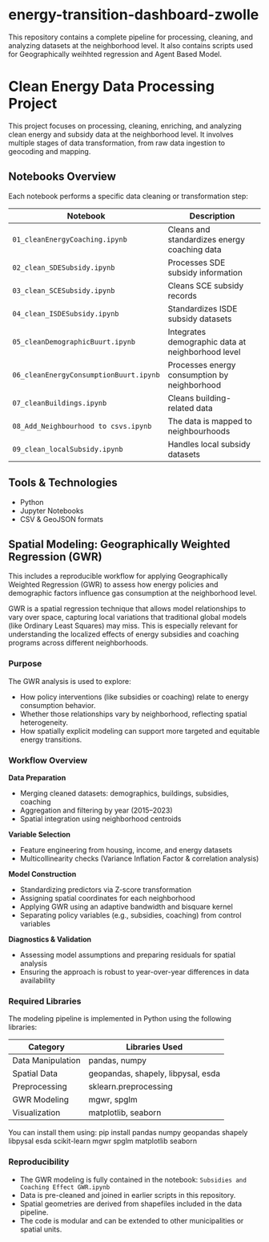 # energy-transition-dashboard-zwolle
This repository contains a complete pipeline for processing, cleaning, and analyzing  datasets at the neighborhood level. It also contains scripts used for Geographically weihhted regression and Agent Based Model.  

#  Clean Energy Data Processing Project
This project focuses on processing, cleaning, enriching, and analyzing clean energy and subsidy data at the neighborhood level. It involves multiple stages of data transformation, from raw data ingestion to geocoding and mapping.

##  Notebooks Overview
Each notebook performs a specific data cleaning or transformation step:

| Notebook                                | Description                                      |
|-----------------------------------------|--------------------------------------------------|
| `01_cleanEnergyCoaching.ipynb`          | Cleans and standardizes energy coaching data     |
| `02_clean_SDESubsidy.ipynb`             | Processes SDE subsidy information                |
| `03_clean_SCESubsidy.ipynb`             | Cleans SCE subsidy records                       |
| `04_clean_ISDESubsidy.ipynb`            | Standardizes ISDE subsidy datasets               |
| `05_cleanDemographicBuurt.ipynb`        | Integrates demographic data at neighborhood level |
| `06_cleanEnergyConsumptionBuurt.ipynb`  | Processes energy consumption by neighborhood     |
| `07_cleanBuildings.ipynb`               | Cleans building-related data                     |
| `08_Add_Neighbourhood to csvs.ipynb`    | The data is mapped to neighbourhoods     |
| `09_clean_localSubsidy.ipynb`           | Handles local subsidy datasets                   |

## Tools & Technologies
- Python 
- Jupyter Notebooks
- CSV & GeoJSON formats
## Spatial Modeling: Geographically Weighted Regression (GWR)

This includes a reproducible workflow for applying Geographically Weighted Regression (GWR) to assess how energy policies and demographic factors influence gas consumption at the neighborhood level.

GWR is a spatial regression technique that allows model relationships to vary over space, capturing local variations that traditional global models (like Ordinary Least Squares) may miss. This is especially relevant for understanding the localized effects of energy subsidies and coaching programs across different neighborhoods.

### Purpose

The GWR analysis is used to explore:
- How policy interventions (like subsidies or coaching) relate to energy consumption behavior.
- Whether those relationships vary by neighborhood, reflecting spatial heterogeneity.
- How spatially explicit modeling can support more targeted and equitable energy transitions.

### Workflow Overview

**Data Preparation**
- Merging cleaned datasets: demographics, buildings, subsidies, coaching
- Aggregation and filtering by year (2015–2023)
- Spatial integration using neighborhood centroids

**Variable Selection**
- Feature engineering from housing, income, and energy datasets
- Multicollinearity checks (Variance Inflation Factor & correlation analysis)

**Model Construction**
- Standardizing predictors via Z-score transformation
- Assigning spatial coordinates for each neighborhood
- Applying GWR using an adaptive bandwidth and bisquare kernel
- Separating policy variables (e.g., subsidies, coaching) from control variables

**Diagnostics & Validation**
- Assessing model assumptions and preparing residuals for spatial analysis
- Ensuring the approach is robust to year-over-year differences in data availability

### Required Libraries

The modeling pipeline is implemented in Python using the following libraries:

| Category           | Libraries Used                                      |
|--------------------|-----------------------------------------------------|
| Data Manipulation  | pandas, numpy                                       |
| Spatial Data       | geopandas, shapely, libpysal, esda                  |
| Preprocessing      | sklearn.preprocessing                               |
| GWR Modeling       | mgwr, spglm                                         |
| Visualization      | matplotlib, seaborn                                 |

You can install them using: pip install pandas numpy geopandas shapely libpysal esda scikit-learn mgwr spglm matplotlib seaborn

### Reproducibility

- The GWR modeling is fully contained in the notebook:   `Subsidies and Coaching Effect GWR.ipynb`
- Data is pre-cleaned and joined in earlier scripts in this repository.
- Spatial geometries are derived from shapefiles included in the data pipeline.
- The code is modular and can be extended to other municipalities or spatial units.


